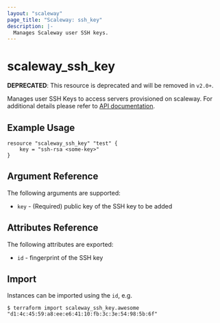 ```yaml
---
layout: "scaleway"
page_title: "Scaleway: ssh_key"
description: |-
  Manages Scaleway user SSH keys.
---
```


# scaleway_ssh_key

**DEPRECATED**: This resource is deprecated and will be removed in `v2.0+`.

Manages user SSH Keys to access servers provisioned on scaleway.
For additional details please refer to [API documentation](https://developer.scaleway.com/#users-user-get).

## Example Usage

```hcl
resource "scaleway_ssh_key" "test" {
    key = "ssh-rsa <some-key>"
}
```

## Argument Reference

The following arguments are supported:

* `key` - (Required) public key of the SSH key to be added

## Attributes Reference

The following attributes are exported:

* `id` - fingerprint of the SSH key

## Import

Instances can be imported using the `id`, e.g.

```
$ terraform import scaleway_ssh_key.awesome "d1:4c:45:59:a8:ee:e6:41:10:fb:3c:3e:54:98:5b:6f"
```
